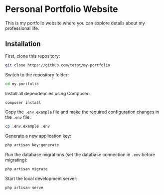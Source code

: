 # Personal Portfolio Website

This is my portfolio website where you can explore details about my professional life.

## Installation

First, clone this repository:

```bash
git clone https://github.com/tetat/my-portfolio
```

Switch to the repository folder:

```bash
cd my-portfolio
```

Install all dependencies using Composer:

```bash
composer install
```

Copy the `.env.example` file and make the required configuration changes in the `.env` file:

```bash
cp .env.example .env
```

Generate a new application key:

```bash
php artisan key:generate
```

Run the database migrations (set the database connection in `.env` before migrating):

```bash
php artisan migrate
```

Start the local development server:

```bash
php artisan serve
```
